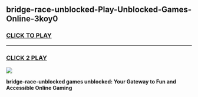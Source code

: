 
## bridge-race-unblocked-Play-Unblocked-Games-Online-3koy0
<h3>
<a href="https://premium76.site?title=bridge-race-unblocked&ref=25A">CLICK TO PLAY</a></h3>
<hr>

<h3>
<a href="https://premium76.site?title=bridge-race-unblocked&ref=25A">CLICK 2 PLAY</a>
  
</h3>

<a href="https://premium76.site?title=bridge-race-unblocked&ref=25A"><img src="https://clearcache.store/games.png"></a>


**bridge-race-unblocked games unblocked: Your Gateway to Fun and Accessible Online Gaming**
